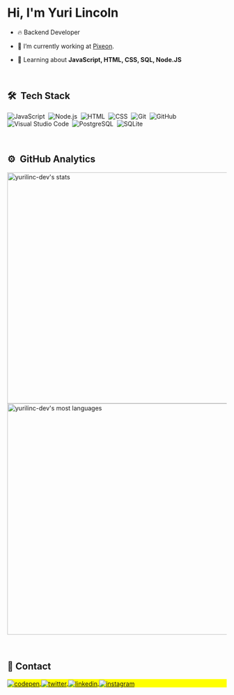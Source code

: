 <h1 align="left">Hi, I'm Yuri Lincoln</h1>

- 🔥 Backend Developer

- 🔭 I’m currently working at [Pixeon](https://github.com/Pixeon).

- 💬 Learning about **JavaScript, HTML, CSS, SQL, Node.JS**

<br>

## 🛠 &nbsp;Tech Stack

![JavaScript](https://img.shields.io/badge/-JavaScript-05122A?style=flat&logo=javascript)&nbsp;
![Node.js](https://img.shields.io/badge/-Node.js-05122A?style=flat&logo=node.js)&nbsp;
![HTML](https://img.shields.io/badge/-HTML-05122A?style=flat&logo=HTML5)&nbsp;
![CSS](https://img.shields.io/badge/-CSS-05122A?style=flat&logo=CSS3&logoColor=1572B6)&nbsp;
![Git](https://img.shields.io/badge/-Git-05122A?style=flat&logo=git)&nbsp;
![GitHub](https://img.shields.io/badge/-GitHub-05122A?style=flat&logo=github)&nbsp;
![Visual Studio Code](https://img.shields.io/badge/-Visual%20Studio%20Code-05122A?style=flat&logo=visual-studio-code&logoColor=007ACC)&nbsp;
![PostgreSQL](https://img.shields.io/badge/-PostgreSQL-05122A?style=flat&logo=postgresql)&nbsp;
![SQLite](https://img.shields.io/badge/-SQLite-05122A?style=flat&logo=sqlite)&nbsp;
<!--![Markdown](https://img.shields.io/badge/-Markdown-05122A?style=flat&logo=markdown)&nbsp;-->
<!--![React](https://img.shields.io/badge/-React-05122A?style=flat&logo=react)&nbsp;-->
<br>

## ⚙️ &nbsp;GitHub Analytics

<p align="left">
<img width="530em" src="https://github-readme-stats.vercel.app/api?username=yurilinc-dev&show_icons=true&theme=vision-friendly-dark" alt="yurilinc-dev's stats"/>
<img width="530em" src="https://github-readme-stats.vercel.app/api/top-langs/?username=yurilinc-dev&layout=compact&theme=vision-friendly-dark" alt="yurilinc-dev's most languages"/>
</p>

<br>

## 🔗 Contact

<p align="left" style="background:yellow">
<a href="https://codepen.io/yurilinc-dev" target="_blank">
  <img align="center" src="https://img.shields.io/badge/-yurilincdev-05122A?style=flat&logo=codepen" alt="codepen"/>
</a>
<a href="https://twitter.com/yurilinc_" target="_blank">
  <img align="center" src="https://img.shields.io/badge/-yurilinc_-05122A?style=flat&logo=twitter" alt="twitter"/>  
</a>
<a href="https://linkedin.com/in/yurilincoln" target="_blank">
  <img align="center" src="https://img.shields.io/badge/-yurilincoln-05122A?style=flat&logo=linkedin" alt="linkedin"/>
</a>
<a href="https://instagram.com/yurilinc_" target="_blank">
 <img align="center" src="https://img.shields.io/badge/-yurilinc_-05122A?style=flat&logo=instagram" alt="instagram"/>
</a>

</p>

<!--

<img width="490em" src="https://github-readme-twitter-gazf.vercel.app/api?id=maykbrito&layout=wide&show_reply=off&show_retweet=off" />


**maykbrito/maykbrito** is a ✨ _special_ ✨ repository because its `README.md` (this file) appears on your GitHub profile.

Here are some ideas to get you started:

- 🔭 I’m currently working on ...
- 🌱 I’m currently learning ...
- 👯 I’m looking to collaborate on ...
- 🤔 I’m looking for help with ...
- 💬 Ask me about ...
- 📫 How to reach me: ...
- 😄 Pronouns: ...
- ⚡ Fun fact: ...
-->
